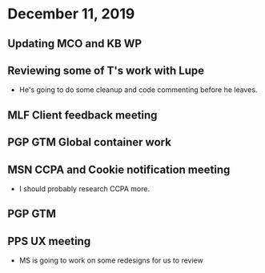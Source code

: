 # December 11, 2019

## Updating MCO and KB WP

## Reviewing some of T's work with Lupe
- He's going to do some cleanup and code commenting before he leaves.

## MLF Client feedback meeting

## PGP GTM Global container work

## MSN CCPA and Cookie notification meeting
- I should probably research CCPA more.

## PGP GTM

## PPS UX meeting
- MS is going to work on some redesigns for us to review